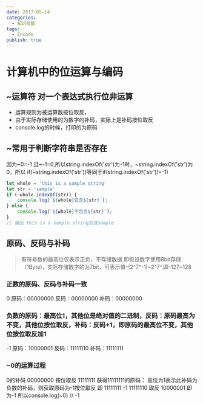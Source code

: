 ```yaml
---
date: 2017-05-14
categories:
  - 知识技能
tags:
  - Encode
publish: true
---
```


# 计算机中的位运算与编码

## ~运算符 对一个表达式执行位非运算

- 运算规则为被运算数按位取反，
- 由于实际存储使用的为数字的补码，实际上是补码按位取反
- console.log的时候，打印的为原码

## ~常用于判断字符串是否存在

因为~0=-1 且\~-1=0,所以string.indexOf('str')为-1时，~string.indexOf('str')为0，所以
if(~string.indexOf('str'))等同于if(string.indexOf('str')!=-1)

```js
let whole = 'this is a sample string'
let str = 'sample'
if (~whole.indexOf(str)) {
    console.log(`${whole}包含${str}`);
} else {
    console.log(`${whole}不包含${str}`);
}
// 输出 this is a sample string包含sample
```

## 原码、反码与补码

> 有符号数的最高位仅表示正负，不存储数据
即假设数字使用8bit存储（1Byte)，实际存储数字的为7bit，可表示值-(2^7^-1)~2^7^,即-127\~128

### 正数的原码、反码与补码一致

0
原码：00000000
反码：00000000
补码：00000000

### 负数的原码：最高位1，其他位是绝对值的二进制，反码：原码最高为不变，其他位按位取反，补码：反码+1，即原码的最高位不变，其他位按位取反加1

-1
原码：10000001
反码：11111110
补码：11111111

### ~0的运算过程

0的补码   00000000
按位取反  11111111
获得11111111的原码：
高位为1表示此补码为负数的补码，则获取原码为-1按位取反
即   11111111
-1   11111110
取反 10000001 即为-1
所以console.log(~0) // -1
